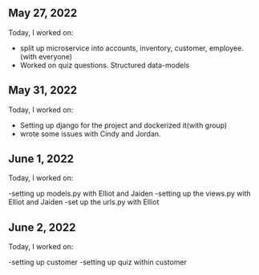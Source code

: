 ## May 27, 2022

Today, I worked on:

- split up microservice into accounts, inventory, customer, employee. (with everyone)
- Worked on quiz questions. Structured data-models

## May 31, 2022

Today, I worked on:

- Setting up django for the project and dockerized it(with group)
- wrote some issues with Cindy and Jordan.

## June 1, 2022

Today, I worked on:

-setting up models.py with Elliot and Jaiden
-setting up the views.py with Elliot and Jaiden
-set up the urls.py with Elliot

## June 2, 2022

Today, I worked on:

-setting up customer
-setting up quiz within customer